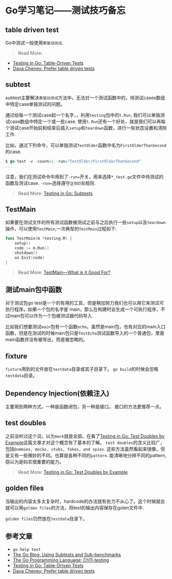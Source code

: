 # Go学习笔记——测试技巧备忘

## table driven test

Go中测试一般使用`表驱动测试`.

> Read More:

- [Testing in Go: Table-Driven Tests](https://ieftimov.com/post/testing-in-go-table-driven-tests/)
- [Dava Cheney: Prefer table driven tests](https://dave.cheney.net/2019/05/07/prefer-table-driven-tests)

## subtest

subtest主要解决`表驱动测试`方法中，无法对一个测试函数中的，待测试cases数组中特定case单独测试的问题。

通过给每一个测试case起一个名字，，利用`testing`包中的`t.Run`, 我们可以单独测试case数组中特定一个或一批case.
使用`t.Run`还有一个好处，就是我们可以再每个测试case开始前和结束后插入`setup`和`teardown`函数，进行一些状态设置和清除工作.

比如，通过下列命令，可以单独测试`TestOlder`函数中名为`FirstOlderThanSecond`的case.

```go
$ go test -v -count=1 -run="TestOlder/FirstOlderThanSecond"
...
```

注意，我们在测试命令中用到了`-run=`开关，用来选择`*_test.go`文件中待测试的函数及测试case. `-run=`选择遵守`正则匹配`规则.

> Read More: [Testing in Go: Subtests](https://ieftimov.com/post/testing-in-go-subtests/)

## TestMain

如果要在测试文件的所有测试函数被测试之前与之后执行一些`setup`以及`teardown`操作，可以使用`TestMain`,一次典型的`TestMain`过程如下:

```go
func TestMain(m *testing.M) {
    setup()
    code := m.Run() 
    shutdown()
    os.Exit(code)
}
```

> Read More: [TestMain—What is it Good For?](http://cs-guy.com/blog/2015/01/test-main/)

## 测试main包中函数

对于测试包go test是一个的有用的工具，但是稍加努力我们也可以用它来测试可执行程序。如果一个包的名字是 main，那么在构建时会生成一个可执行程序，不过main包可以作为一个包被测试器代码导入.

比如我们想要测试`main`包有一个函数`echo`。虽然是main包，也有对应的main入口函数，但是在测试的时候main包只是`TestEcho`测试函数导入的一个普通包，里面main函数并没有被导出，而是被忽略的。

## fixture

`fixture`用到的文件放在`testdata`目录或其子目录下。
`go build`的时候会忽略`testdata`目录。

## Dependency Injection(依赖注入)

主要用到两种方式，一种是函数闭包，另一种是接口。
接口的方法更推荐一点。

## test doubles

之前没听过这个词，以为`mock`就是全部。在看了[Testing in Go: Test Doubles by Example](https://ieftimov.com/post/testing-in-go-test-doubles-by-example/)这篇文章才对这个概念有了基本的了解。 `test doubles`的含义比较广，包括`Dummies, mocks, stubs, fakes, and spies`. 这些方法虽然看起来很像，但是又有一些微妙的不同。也算是各种不同的`pattern`. 能清晰地分辨不同的pattern, 窃以为是码农很重要的能力。

> Read More: [Testing in Go: Test Doubles by Example](https://ieftimov.com/post/testing-in-go-test-doubles-by-example/)

## golden files

当输出的内容太多太复杂时，hardcode的办法就有些力不从心了。这个时候就会就可以用`golden files`的方法，将test的输出内容保存在golen文件中.

`golden files`仍然放在`testdata`目录下。


## 参考文章

- `go help test`
- [The Go Blog: Using Subtests and Sub-benchmarks](https://blog.golang.org/subtests)
- [The Go Programming Language: Ch11-testing](https://yar999.gitbooks.io/gopl-zh/content/ch11/ch11.html)
- [Testing in Go: Table-Driven Tests](https://ieftimov.com/post/testing-in-go-table-driven-tests/)
- [Dava Cheney: Prefer table driven tests](https://dave.cheney.net/2019/05/07/prefer-table-driven-tests)
